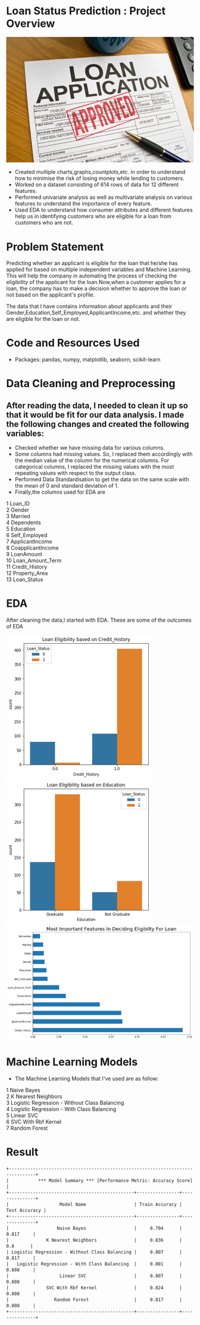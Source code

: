 # Loan Status Prediction : Project Overview
![loan_status](https://github.com/Rahul713713/Loan_Status_Prediction/blob/main/loan_status.jpeg "Loan Status Prediction")
- Created multiple charts,graphs,countplots,etc. in order to understand how to minimise the risk of losing money while lending to customers.
- Worked on a dataset consisting of 614 rows of data for 12 different features.
- Performed univariate analysis as well as multivariate analysis on various features to understand the importance of every feature.
- Used EDA to understand how consumer attributes and different features help us in identifying customers who are eligible for a loan from customers who are not.

# Problem Statement
Predicting whether an applicant is eligible for the loan that he/she has applied for based on multiple independent variables and Machine Learning. This will help the company in automating the process of checking the eligibility of the applicant for the loan.Now,when a customer applies for a loan, the company has to make a decision whether to approve the loan or not based on the applicant's profile. 

The data that I have contains information about applicants and their Gender,Education,Self_Employed,ApplicantIncome,etc. and whether they are eligible for the loan or not.

# Code and Resources Used
- Packages: pandas, numpy, matplotlib, seaborn, scikit-learn

# Data Cleaning and Preprocessing
## After reading the data, I needed to clean it up so that it would be fit for our data analysis. I made the following changes and created the following variables:
- Checked whether we have missing data for various columns.
- Some columns had missing values. So, I replaced them accordingly with the median value of the column for the numerical columns. For categorical columns, I replaced the missing values with the most repeating values with respect to the output class. 
- Performed Data Standardisation to get the data on the same scale with the mean of 0 and standard deviation of 1.
- Finally,the columns used for EDA are

 1   Loan_ID             
 2   Gender              
 3   Married             
 4   Dependents          
 5   Education           
 6   Self_Employed       
 7   ApplicantIncome     
 8   CoapplicantIncome  
 9   LoanAmount         
 10  Loan_Amount_Term   
 11  Credit_History     
 12  Property_Area       
 13  Loan_Status        

# EDA
After cleaning the data,I started with EDA. These are some of the outcomes of EDA 

![loan_status](https://github.com/Rahul713713/Loan_Status_Prediction/blob/main/loan_eligibilty_based_on_credit_history.png "loan_eligibilty_based_on_credit_history")
![loan_status](https://github.com/Rahul713713/Loan_Status_Prediction/blob/main/loan_eligibilty_based_on_education.png "loan_eligibilty_based_on_education")
![loan_status](https://github.com/Rahul713713/Loan_Status_Prediction/blob/main/most_important_features.png "most_important_features")

# Machine Learning Models
- The Machine Learning Models that I've used are as follow:

 1   Naive Bayes             
 2   K Nearest Neighbors              
 3   Logistic Regression - Without Class Balancing             
 4   Logistic Regression - With Class Balancing          
 5   Linear SVC           
 6   SVC With Rbf Kernel      
 7   Random Forest  

# Result
    +--------------------------------------------------------------------------------+
    |           *** Model Summary *** [Performance Metric: Accuracy Score]           |
    +-----------------------------------------------+----------------+---------------+
    |                   Model Name                  | Train Accuracy | Test Accuracy |
    +-----------------------------------------------+----------------+---------------+
    |                  Naive Bayes                  |     0.794      |     0.817     |
    |              K Nearest Neighbors              |     0.836      |      0.8      |
    | Logistic Regression - Without Class Balancing |     0.807      |     0.817     |
    |   Logistic Regression - With Class Balancing  |     0.801      |     0.808     |
    |                   Linear SVC                  |     0.807      |     0.808     |
    |              SVC With Rbf Kernel              |     0.824      |     0.808     |
    |                 Random Forest                 |     0.817      |     0.808     |
    +-----------------------------------------------+----------------+---------------+
